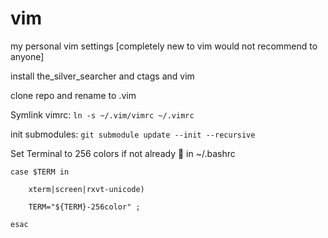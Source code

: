 # vim
my personal vim settings [completely new to vim would not recommend to anyone]

install the_silver_searcher and ctags and vim

clone repo and rename to .vim

Symlink vimrc:
`ln -s ~/.vim/vimrc ~/.vimrc`

init submodules:
`git submodule update --init --recursive`




Set Terminal to 256 colors if not already 

in ~/.bashrc


`case $TERM in`

`    xterm|screen|rxvt-unicode)`

`    TERM="${TERM}-256color" ;`

`esac`
